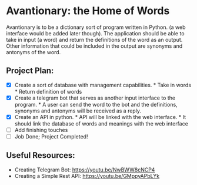 # Avantionary: the Home of Words
Avantionary is to be a dictionary sort of program written in Python. (a web interface would be added later though). The application should be able to take in input (a word) and return the definitions of the word as an output. Other information that could be included in the output are synonyms and antonyms of the word.

## Project Plan:
- [x] Create a sort of database with management capabilities.
        * Take in words
        * Return definition of words
- [x] Create a telegram bot that serves as another input interface to the program.
        * A user can send the word to the bot and the definitions, synonyms and antonyms will be received as a reply.
- [x] Create an API in python.
        * API will be linked with the web interface.
        * It should link the database of words and meanings with the web interface
- [ ] Add finishing touches
- [ ] Job Done; Project Completed!

## Useful Resources:
- Creating Telegram Bot: https://youtu.be/NwBWW8cNCP4
- Creating a Simple Rest API: https://youtu.be/GMppyAPbLYk
